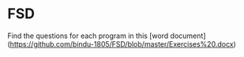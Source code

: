 # FSD

Find the questions for each program in this [word document] (https://github.com/bindu-1805/FSD/blob/master/Exercises%20.docx)
